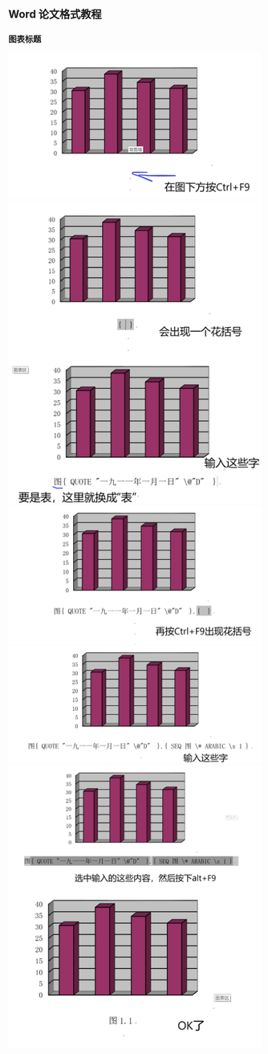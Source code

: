 ## Word 论文格式教程

### 图表标题
<img src="https://github.com/mywrong/word/blob/gh-pages/1.png" alt="" referrerpolicy="no-referrer">
<img src="https://github.com/mywrong/word/blob/gh-pages/2.png" alt="" referrerpolicy="no-referrer">
<img src="https://github.com/mywrong/word/blob/gh-pages/3.png" alt="" referrerpolicy="no-referrer">
<img src="https://github.com/mywrong/word/blob/gh-pages/4.png" alt="" referrerpolicy="no-referrer">
<img src="https://github.com/mywrong/word/blob/gh-pages/5.png" alt="" referrerpolicy="no-referrer">
<img src="https://github.com/mywrong/word/blob/gh-pages/6.png" alt="" referrerpolicy="no-referrer">
<img src="https://github.com/mywrong/word/blob/gh-pages/7.png" alt="" referrerpolicy="no-referrer">
<!-- ![avatar](https://github.com/mywrong/word/blob/gh-pages/1.png?raw=true) -->
<!-- ![avatar](https://github.com/mywrong/word/blob/gh-pages/2.png?raw=true)
![avatar](https://github.com/mywrong/word/blob/gh-pages/3.png?raw=true)
![avatar](https://github.com/mywrong/word/blob/gh-pages/4.png?raw=true)
![avatar](https://github.com/mywrong/word/blob/gh-pages/5.png?raw=true)
![avatar](https://github.com/mywrong/word/blob/gh-pages/6.png?raw=true)
![avatar](https://github.com/mywrong/word/blob/gh-pages/7.png?raw=true)
 -->
